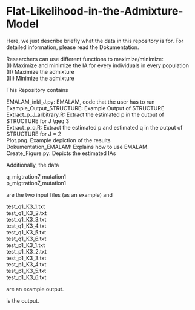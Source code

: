 # Flat-Likelihood-in-the-Admixture-Model

Here, we just describe briefly what the data in this repository is for. For detailed information, please read the Dokumentation.<br>

Researchers can use different functions to maximize/minimize: <br>
(I) Maximize and minimize the IA for every individuals in every population <br>
(II) Maximize the admixture<br>
(III) Minimize the admixture <br>

This Repository contains <br>

EMALAM_inkl_J.py: EMALAM, code that the user has to run
Example_Output_STRUCTURE: Example Output of STRUCTURE <br>
Extract_p_J_arbitrary.R: Extract the estimated p in the output of STRUCTURE for J \geq 3 <br>
Extract_p_q.R: Extract the estimated p and estimated q in the output of STRUCTURE for J = 2 <br>
Plot.png. Example depiction of the results <br>
Dokumentation_EMALAM: Explains how to use EMALAM. <br>
Create_Figure.py: Depicts the estimated IAs <br>

Additionally, the data 

q_migtration7_mutation1 <br>
p_migtration7_mutation1 <br>

are the two input files (as an example) and

test_q1_K3_1.txt <br>
test_q1_K3_2.txt<br>
test_q1_K3_3.txt<br>
test_q1_K3_4.txt<br>
test_q1_K3_5.txt<br>
test_q1_K3_6.txt<br>
test_p1_K3_1.txt<br>
test_p1_K3_2.txt<br>
test_p1_K3_3.txt<br>
test_p1_K3_4.txt<br>
test_p1_K3_5.txt<br>
test_p1_K3_6.txt<br>

are an example output.

is the output.



